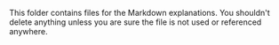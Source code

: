 This folder contains files for the Markdown explanations. You shouldn't delete anything unless
you are sure the file is not used or referenced anywhere.